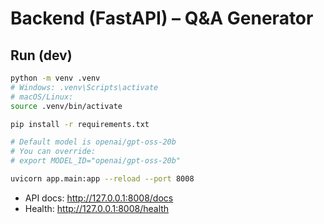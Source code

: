 # Backend (FastAPI) – Q&A Generator

## Run (dev)
```bash
python -m venv .venv
# Windows: .venv\Scripts\activate
# macOS/Linux:
source .venv/bin/activate

pip install -r requirements.txt

# Default model is openai/gpt-oss-20b
# You can override:
# export MODEL_ID="openai/gpt-oss-20b"

uvicorn app.main:app --reload --port 8008
```

- API docs: http://127.0.0.1:8008/docs
- Health: http://127.0.0.1:8008/health
